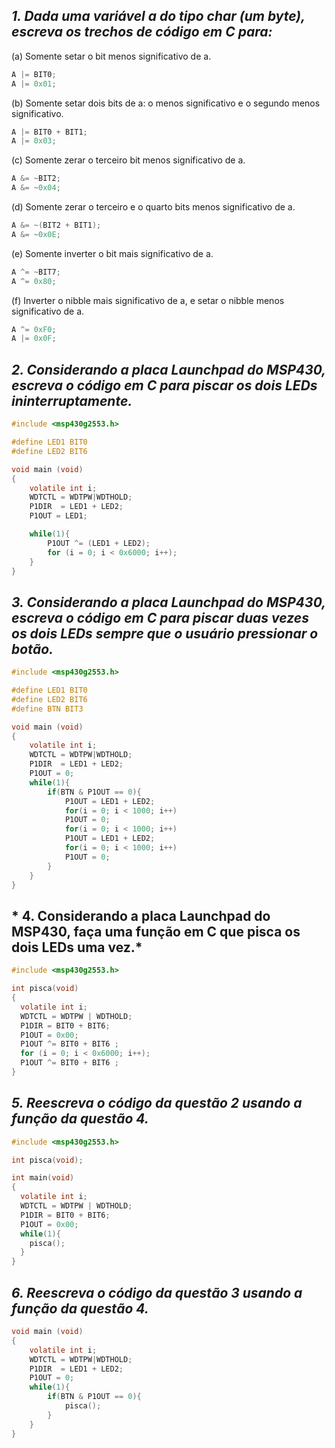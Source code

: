 ## *1. Dada uma variável a do tipo char (um byte), escreva os trechos de código em C para:*

(a) Somente setar o bit menos significativo de a.
```C
A |= BIT0;  
A |= 0x01;
```

(b) Somente setar dois bits de a: o menos significativo e o segundo menos significativo.
```C
A |= BIT0 + BIT1;
A |= 0x03;
```


(c) Somente zerar o terceiro bit menos significativo de a.
```C
A &= ~BIT2;      
A &= ~0x04;
```

(d) Somente zerar o terceiro e o quarto bits menos significativo de a.
```C
A &= ~(BIT2 + BIT1);
A &= ~0x0E;
```

(e) Somente inverter o bit mais significativo de a.
```C
A ^= ~BIT7;
A ^= 0x80;
```

(f) Inverter o nibble mais significativo de a, e setar o nibble menos significativo de a.
```C
A ^= 0xF0;
A |= 0x0F;
```

## *2. Considerando a placa Launchpad do MSP430, escreva o código em C para piscar os dois LEDs ininterruptamente.*
```C
#include <msp430g2553.h>

#define LED1 BIT0
#define LED2 BIT6

void main (void)
{
    volatile int i;
    WDTCTL = WDTPW|WDTHOLD;
    P1DIR  = LED1 + LED2;
    P1OUT = LED1;

    while(1){
        P1OUT ^= (LED1 + LED2);
        for (i = 0; i < 0x6000; i++);
    }
}
```

## *3. Considerando a placa Launchpad do MSP430, escreva o código em C para piscar duas vezes os dois LEDs sempre que o usuário pressionar o botão.*
```C
#include <msp430g2553.h>

#define LED1 BIT0
#define LED2 BIT6
#define BTN BIT3

void main (void)
{
	volatile int i;
	WDTCTL = WDTPW|WDTHOLD;
	P1DIR  = LED1 + LED2;
	P1OUT = 0;
   	while(1){
		if(BTN & P1OUT == 0){
			P1OUT = LED1 + LED2;
			for(i = 0; i < 1000; i++)
			P1OUT = 0;
			for(i = 0; i < 1000; i++)
			P1OUT = LED1 + LED2;
			for(i = 0; i < 1000; i++)
			P1OUT = 0;
		}
	}
}
```
## * 4. Considerando a placa Launchpad do MSP430, faça uma função em C que pisca os dois LEDs uma vez.*
```C
#include <msp430g2553.h>

int pisca(void)
{
  volatile int i;
  WDTCTL = WDTPW | WDTHOLD;
  P1DIR = BIT0 + BIT6;
  P1OUT = 0x00;
  P1OUT ^= BIT0 + BIT6 ;
  for (i = 0; i < 0x6000; i++);
  P1OUT ^= BIT0 + BIT6 ;
}
```

## *5. Reescreva o código da questão 2 usando a função da questão 4.*
```C
#include <msp430g2553.h>

int pisca(void);

int main(void)
{
  volatile int i;
  WDTCTL = WDTPW | WDTHOLD;
  P1DIR = BIT0 + BIT6;
  P1OUT = 0x00;
  while(1){
	pisca();  	
  }
}
```

## *6. Reescreva o código da questão 3 usando a função da questão 4.*
```C
void main (void)
{
	volatile int i;
	WDTCTL = WDTPW|WDTHOLD;
	P1DIR  = LED1 + LED2;
	P1OUT = 0;
   	while(1){
		if(BTN & P1OUT == 0){
			pisca();
		}
	}
}
```
